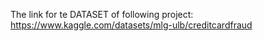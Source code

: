 The link  for te DATASET of following project: https://www.kaggle.com/datasets/mlg-ulb/creditcardfraud

